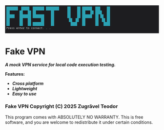 ![Project Logo](fake.jpg)
# Fake VPN

***A mock VPN service for local code execution testing.***

**Features:**
- ***Cross platform***
- ***Lightweight***
- ***Easy to use***

### Fake VPN  Copyright (C) 2025  Zugrăvel Teodor
This program comes with ABSOLUTELY NO WARRANTY.
This is free software, and you are welcome to redistribute it under certain conditions.

